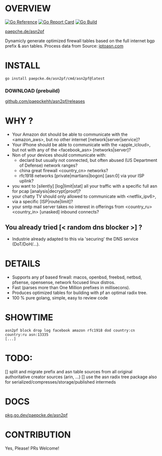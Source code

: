 # OVERVIEW
[![Go Reference](https://pkg.go.dev/badge/paepcke.de/asn2pf.svg)](https://pkg.go.dev/paepcke.de/asn2pf) [![Go Report Card](https://goreportcard.com/badge/paepcke.de/asn2pf)](https://goreportcard.com/report/paepcke.de/asn2pf) [![Go Build](https://github.com/paepckehh/asn2pf/actions/workflows/golang.yml/badge.svg)](https://github.com/paepckehh/asn2pf/actions/workflows/golang.yml)

[paepche.de/asn2pf](https://paepcke.de/asn2pf/)

Dynamicly generate optimized firewall tables based on the full internet bgp prefix & asn tables.
Process data from Source: [iptoasn.com](https://iptoasn.com)

# INSTALL 

```
go install paepcke.de/asn2pf/cmd/asn2pf@latest
```

### DOWNLOAD (prebuild)

[github.com/paepckehh/asn2pf/releases](https://github.com/paepckehh/asn2pf/releases)

# WHY ?

- Your Amazon dot should be able to communicate with the <amazon_aws>, but no other internet [network|server|service]?
- Your iPhone should be able to communicate with the <apple_icloud>, but not with any of the <facebook_asn> [networks|server]?
- Non of your devices should communicate with:
	- declard but usually not connected, but often abused  <dod>  (US Department of Defense) network ranges?
	- china great firewall <country_cn> networks?
	- rfc1918 <notconnected> networks [private|martians|bogon] [asn:0] via your ISP uplink?
- you want to \[silently\] \[log|limit|stat\] all your traffic with a specific full asn for pcap [analysis|decrypt|proof]?
- your chatty TV should only allowed to communicate with <netflix_ipv6>, via a specific [ISP|route|limit]?
- your smtp mail server takes no interest in offerings from <country_ru> <country_in> [unasked] inbound connects?

## You already tried [< random dns blocker >] ?

- Industrie already adapted to this via 'securing' the DNS service (DoT/DoH/...). 

# DETAILS

- Supports any pf based firwall: macos, openbsd, freebsd, netbsd, pfsense, opensense, network focused linux distros.
- Fast (parses more than One Million prefixes in millisecons).
- Produces optimized tables for building with pf an optimal radix tree.
- 100 % pure golang, simple, easy to review code

# SHOWTIME

```Shell 
asn2pf block drop log facebook amazon rfc1918 dod country:cn country:ru asn:13335
[...]

```

# TODO: 

[] split and migrate prefix and asn table sources from all original authoritative creator sources (arin, ...)
[] use the asn radix tree package also for serialized/compresses/storage/published intermeds

# DOCS

[pkg.go.dev/paepcke.de/asn2pf](https://pkg.go.dev/paepcke.de/asn2pf)

# CONTRIBUTION

Yes, Please! PRs Welcome! 

